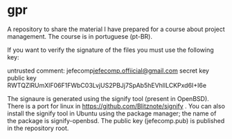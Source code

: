 # gpr
A repository to share the material I have prepared for a course about project management. The course is in portuguese (pt-BR).

If you want to verify the signature of the files you must use the following key:

untrusted comment: jefecomp<jefecomp.offiicial@gmail.com> secret key public key
RWTQZlRUmXlF06F1FWbC03LvjUS2PBJj7SpAb5hEVhllLCKPxd6I+I6e

The signaure is generated using the signify tool (present in OpenBSD). There is a port for linux in https://github.com/Blitznote/signify . You can also install the signify tool in Ubuntu using the package manager; the name of the package is signify-openbsd. The public key (jefecomp.pub) is published in the repository root.
